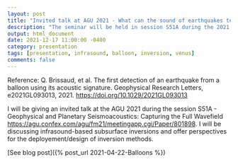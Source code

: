 ```yaml
---
layout: post
title: "Invited talk at AGU 2021 - What can the sound of earthquakes tell us about a planet’s interior structure?"
description: "The seminar will be held in session S51A during the 2021 American Geophysical Union conference in New Orleans"
output: html_document
date: 2021-12-17 11:00:00 -0400
category: presentation
tags: [presentation, infrasound, balloon, inversion, venus]
comments: false
---
```


Reference:
Q. Brissaud, et al.  The first detection of an earthquake from a balloon using its acoustic signature. Geophysical Research Letters, e2021GL093013, 2021.
<https://doi.org/10.1029/2021GL093013>


I will be giving an invited talk at the AGU 2021 during the session S51A - Geophysical and Planetary Seismoacoustics: Capturing the Full Wavefield <https://agu.confex.com/agu/fm21/meetingapp.cgi/Paper/801898>. I will be discussing infrasound-based subsurface inversions and offer perspectives for the deployement/design of inversion methods.

[See blog post]({% post_url 2021-04-22-Balloons %})

<object 
  data="/images/17.12.2021_Infrasound_earthquake_AGU.pdf" 
  width="1000" 
  height="1000" 
  type="application/pdf"></object>

<br/>